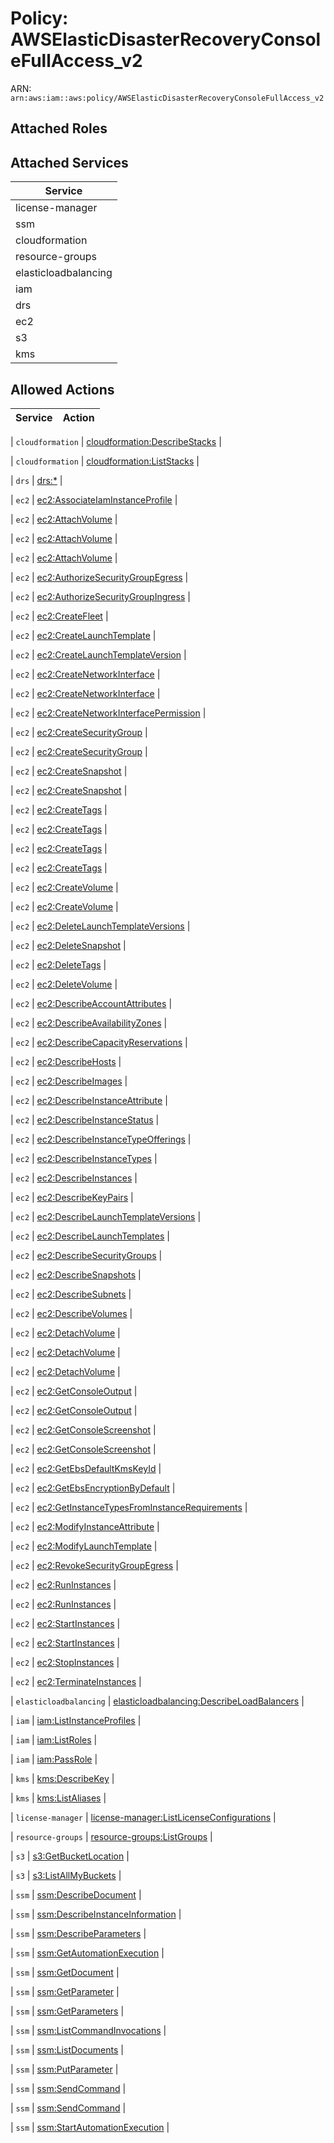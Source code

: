 # Policy: AWSElasticDisasterRecoveryConsoleFullAccess_v2

ARN: `arn:aws:iam::aws:policy/AWSElasticDisasterRecoveryConsoleFullAccess_v2`

## Attached Roles

## Attached Services

| Service |
|---------|
| license-manager |
| ssm |
| cloudformation |
| resource-groups |
| elasticloadbalancing |
| iam |
| drs |
| ec2 |
| s3 |
| kms |

## Allowed Actions

| Service | Action |
|:-------:|--------|

| `cloudformation` | [cloudformation:DescribeStacks](../actions.md#cloudformation:describestacks) |

| `cloudformation` | [cloudformation:ListStacks](../actions.md#cloudformation:liststacks) |

| `drs` | [drs:*](../actions.md#drs:all) |

| `ec2` | [ec2:AssociateIamInstanceProfile](../actions.md#ec2:associateiaminstanceprofile) |

| `ec2` | [ec2:AttachVolume](../actions.md#ec2:attachvolume) |

| `ec2` | [ec2:AttachVolume](../actions.md#ec2:attachvolume) |

| `ec2` | [ec2:AttachVolume](../actions.md#ec2:attachvolume) |

| `ec2` | [ec2:AuthorizeSecurityGroupEgress](../actions.md#ec2:authorizesecuritygroupegress) |

| `ec2` | [ec2:AuthorizeSecurityGroupIngress](../actions.md#ec2:authorizesecuritygroupingress) |

| `ec2` | [ec2:CreateFleet](../actions.md#ec2:createfleet) |

| `ec2` | [ec2:CreateLaunchTemplate](../actions.md#ec2:createlaunchtemplate) |

| `ec2` | [ec2:CreateLaunchTemplateVersion](../actions.md#ec2:createlaunchtemplateversion) |

| `ec2` | [ec2:CreateNetworkInterface](../actions.md#ec2:createnetworkinterface) |

| `ec2` | [ec2:CreateNetworkInterface](../actions.md#ec2:createnetworkinterface) |

| `ec2` | [ec2:CreateNetworkInterfacePermission](../actions.md#ec2:createnetworkinterfacepermission) |

| `ec2` | [ec2:CreateSecurityGroup](../actions.md#ec2:createsecuritygroup) |

| `ec2` | [ec2:CreateSecurityGroup](../actions.md#ec2:createsecuritygroup) |

| `ec2` | [ec2:CreateSnapshot](../actions.md#ec2:createsnapshot) |

| `ec2` | [ec2:CreateSnapshot](../actions.md#ec2:createsnapshot) |

| `ec2` | [ec2:CreateTags](../actions.md#ec2:createtags) |

| `ec2` | [ec2:CreateTags](../actions.md#ec2:createtags) |

| `ec2` | [ec2:CreateTags](../actions.md#ec2:createtags) |

| `ec2` | [ec2:CreateTags](../actions.md#ec2:createtags) |

| `ec2` | [ec2:CreateVolume](../actions.md#ec2:createvolume) |

| `ec2` | [ec2:CreateVolume](../actions.md#ec2:createvolume) |

| `ec2` | [ec2:DeleteLaunchTemplateVersions](../actions.md#ec2:deletelaunchtemplateversions) |

| `ec2` | [ec2:DeleteSnapshot](../actions.md#ec2:deletesnapshot) |

| `ec2` | [ec2:DeleteTags](../actions.md#ec2:deletetags) |

| `ec2` | [ec2:DeleteVolume](../actions.md#ec2:deletevolume) |

| `ec2` | [ec2:DescribeAccountAttributes](../actions.md#ec2:describeaccountattributes) |

| `ec2` | [ec2:DescribeAvailabilityZones](../actions.md#ec2:describeavailabilityzones) |

| `ec2` | [ec2:DescribeCapacityReservations](../actions.md#ec2:describecapacityreservations) |

| `ec2` | [ec2:DescribeHosts](../actions.md#ec2:describehosts) |

| `ec2` | [ec2:DescribeImages](../actions.md#ec2:describeimages) |

| `ec2` | [ec2:DescribeInstanceAttribute](../actions.md#ec2:describeinstanceattribute) |

| `ec2` | [ec2:DescribeInstanceStatus](../actions.md#ec2:describeinstancestatus) |

| `ec2` | [ec2:DescribeInstanceTypeOfferings](../actions.md#ec2:describeinstancetypeofferings) |

| `ec2` | [ec2:DescribeInstanceTypes](../actions.md#ec2:describeinstancetypes) |

| `ec2` | [ec2:DescribeInstances](../actions.md#ec2:describeinstances) |

| `ec2` | [ec2:DescribeKeyPairs](../actions.md#ec2:describekeypairs) |

| `ec2` | [ec2:DescribeLaunchTemplateVersions](../actions.md#ec2:describelaunchtemplateversions) |

| `ec2` | [ec2:DescribeLaunchTemplates](../actions.md#ec2:describelaunchtemplates) |

| `ec2` | [ec2:DescribeSecurityGroups](../actions.md#ec2:describesecuritygroups) |

| `ec2` | [ec2:DescribeSnapshots](../actions.md#ec2:describesnapshots) |

| `ec2` | [ec2:DescribeSubnets](../actions.md#ec2:describesubnets) |

| `ec2` | [ec2:DescribeVolumes](../actions.md#ec2:describevolumes) |

| `ec2` | [ec2:DetachVolume](../actions.md#ec2:detachvolume) |

| `ec2` | [ec2:DetachVolume](../actions.md#ec2:detachvolume) |

| `ec2` | [ec2:DetachVolume](../actions.md#ec2:detachvolume) |

| `ec2` | [ec2:GetConsoleOutput](../actions.md#ec2:getconsoleoutput) |

| `ec2` | [ec2:GetConsoleOutput](../actions.md#ec2:getconsoleoutput) |

| `ec2` | [ec2:GetConsoleScreenshot](../actions.md#ec2:getconsolescreenshot) |

| `ec2` | [ec2:GetConsoleScreenshot](../actions.md#ec2:getconsolescreenshot) |

| `ec2` | [ec2:GetEbsDefaultKmsKeyId](../actions.md#ec2:getebsdefaultkmskeyid) |

| `ec2` | [ec2:GetEbsEncryptionByDefault](../actions.md#ec2:getebsencryptionbydefault) |

| `ec2` | [ec2:GetInstanceTypesFromInstanceRequirements](../actions.md#ec2:getinstancetypesfrominstancerequirements) |

| `ec2` | [ec2:ModifyInstanceAttribute](../actions.md#ec2:modifyinstanceattribute) |

| `ec2` | [ec2:ModifyLaunchTemplate](../actions.md#ec2:modifylaunchtemplate) |

| `ec2` | [ec2:RevokeSecurityGroupEgress](../actions.md#ec2:revokesecuritygroupegress) |

| `ec2` | [ec2:RunInstances](../actions.md#ec2:runinstances) |

| `ec2` | [ec2:RunInstances](../actions.md#ec2:runinstances) |

| `ec2` | [ec2:StartInstances](../actions.md#ec2:startinstances) |

| `ec2` | [ec2:StartInstances](../actions.md#ec2:startinstances) |

| `ec2` | [ec2:StopInstances](../actions.md#ec2:stopinstances) |

| `ec2` | [ec2:TerminateInstances](../actions.md#ec2:terminateinstances) |

| `elasticloadbalancing` | [elasticloadbalancing:DescribeLoadBalancers](../actions.md#elasticloadbalancing:describeloadbalancers) |

| `iam` | [iam:ListInstanceProfiles](../actions.md#iam:listinstanceprofiles) |

| `iam` | [iam:ListRoles](../actions.md#iam:listroles) |

| `iam` | [iam:PassRole](../actions.md#iam:passrole) |

| `kms` | [kms:DescribeKey](../actions.md#kms:describekey) |

| `kms` | [kms:ListAliases](../actions.md#kms:listaliases) |

| `license-manager` | [license-manager:ListLicenseConfigurations](../actions.md#license-manager:listlicenseconfigurations) |

| `resource-groups` | [resource-groups:ListGroups](../actions.md#resource-groups:listgroups) |

| `s3` | [s3:GetBucketLocation](../actions.md#s3:getbucketlocation) |

| `s3` | [s3:ListAllMyBuckets](../actions.md#s3:listallmybuckets) |

| `ssm` | [ssm:DescribeDocument](../actions.md#ssm:describedocument) |

| `ssm` | [ssm:DescribeInstanceInformation](../actions.md#ssm:describeinstanceinformation) |

| `ssm` | [ssm:DescribeParameters](../actions.md#ssm:describeparameters) |

| `ssm` | [ssm:GetAutomationExecution](../actions.md#ssm:getautomationexecution) |

| `ssm` | [ssm:GetDocument](../actions.md#ssm:getdocument) |

| `ssm` | [ssm:GetParameter](../actions.md#ssm:getparameter) |

| `ssm` | [ssm:GetParameters](../actions.md#ssm:getparameters) |

| `ssm` | [ssm:ListCommandInvocations](../actions.md#ssm:listcommandinvocations) |

| `ssm` | [ssm:ListDocuments](../actions.md#ssm:listdocuments) |

| `ssm` | [ssm:PutParameter](../actions.md#ssm:putparameter) |

| `ssm` | [ssm:SendCommand](../actions.md#ssm:sendcommand) |

| `ssm` | [ssm:SendCommand](../actions.md#ssm:sendcommand) |

| `ssm` | [ssm:StartAutomationExecution](../actions.md#ssm:startautomationexecution) |
